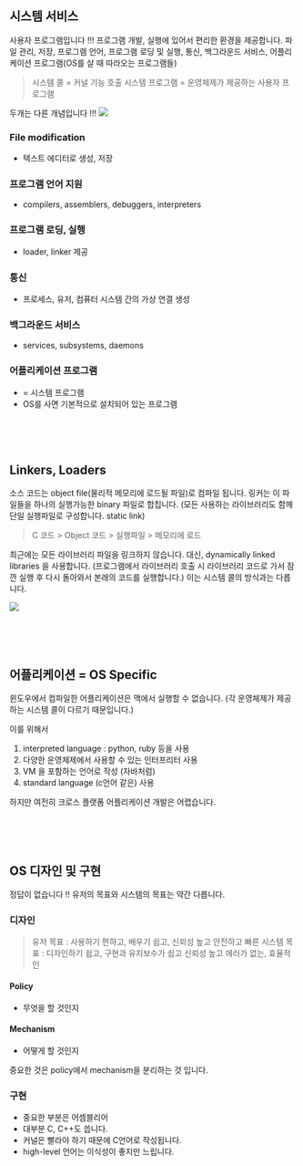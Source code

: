 ## 시스템 서비스
사용자 프로그램입니다 !!! 프로그램 개발, 실행에 있어서 편리한 환경을 제공합니다. 파일 관리, 저장, 프로그램 언어, 프로그램 로딩 및 실행, 통신, 백그라운드 서비스, 어플리케이션 프로그램(OS를 살 때 따라오는 프로그램들)

> 시스템 콜 = 커널 기능 호출
> 시스템 프로그램 = 운영체제가 제공하는 사용자 프로그램

두개는 다른 개념입니다 !!!
![](https://velog.velcdn.com/images/seokjun0915/post/5c2e3d96-22c5-44fd-9dd6-854ebddc8fb5/image.jpeg)


### File modification
- 텍스트 에디터로 생성, 저장

### 프로그램 언어 지원
- compilers, assemblers, debuggers, interpreters

### 프로그램 로딩, 실행
- loader, linker 제공

### 통신
- 프로세스, 유저, 컴퓨터 시스템 간의 가상 연결 생성

### 백그라운드 서비스
- services, subsystems, daemons

### 어플리케이션 프로그램
- = 시스템 프로그램
- OS를 사면 기본적으로 설치되어 있는 프로그램

<br/><br/><br/>

## Linkers, Loaders
소스 코드는 object file(물리적 메모리에 로드될 파일)로 컴파일 됩니다. 링커는 이 파일들을 하나의 실행가능한 binary 파일로 합칩니다. (모든 사용하는 라이브러리도 함께 단일 실행파일로 구성합니다. static link)

> C 코드 > Object 코드 > 실행파일 > 메모리에 로드

최근에는 모든 라이브러리 파일을 링크하지 않습니다. 대신, dynamically linked libraries 을 사용합니다. (프로그램에서 라이브러리 호출 시 라이브러리 코드로 가서 잠깐 실행 후 다시 돌아와서 본래의 코드를 실행합니다.) 이는 시스템 콜의 방식과는 다릅니다.

![](https://velog.velcdn.com/images/seokjun0915/post/60732d5c-e2bc-47f5-a0dd-f4df9d6cab13/image.jpeg)

<br/><br/><br/>

## 어플리케이션 = OS Specific
윈도우에서 컴파일한 어플리케이션은 맥에서 실행할 수 없습니다. (각 운영체제가 제공하는 시스템 콜이 다르기 때문입니다.)

이를 위해서
1. interpreted language : python, ruby 등을 사용
2. 다양한 운영체제에서 사용할 수 있는 인터프리터 사용
3. VM 을 포함하는 언어로 작성 (자바처럼)
4. standard language (c언어 같은) 사용

하지만 여전히 크로스 플랫폼 어플리케이션 개발은 어렵습니다.

<br/><br/><br/>

## OS 디자인 및 구현
정답이 없습니다 !! 유저의 목표와 시스템의 목표는 약간 다릅니다. 

### 디자인
> 유저 목표 : 사용하기 편하고, 배우기 쉽고, 신뢰성 높고 안전하고 빠른
> 시스템 목표 : 디자인하기 쉽고, 구현과 유지보수가 쉽고 신뢰성 높고 에러가 없는, 효율적인

#### Policy
- 무엇을 할 것인지
#### Mechanism
- 어떻게 할 것인지

중요한 것은 policy에서 mechanism을 분리하는 것 입니다.

### 구현
- 중요한 부분은 어셈블리어
- 대부분 C, C++도 씁니다.
- 커널은 빨라야 하기 때문에 C언어로 작성됩니다.
- high-level 언어는 이식성이 좋지만 느립니다.